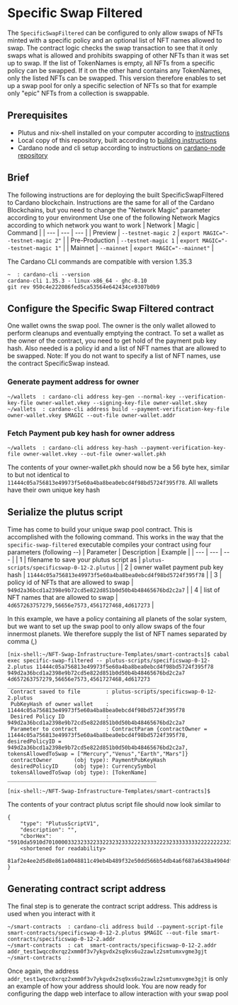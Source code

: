# Specific Swap Filtered
The `SpecificSwapFiltered` can be configured to only allow swaps of NFTs minted with a specific policy and an optional list of NFT names allowed to swap. The contract logic checks the swap transaction to see that it only swaps what is allowed and prohibits swapping of other NFTs than it was set up to swap.
If the list of TokenNames is empty, all NFTs from a specific policy can be swapped. If it on the other hand contains any TokenNames, only the listed NFTs can be swapped. This version therefore enables to set up a swap pool for only a specific selection of NFTs so that for example only "epic" NFTs from a collection is swappable.

## Prerequisites
- Plutus and nix-shell installed on your computer according to [instructions](installing-plutus.md)
- Local copy of this repository, built according to [building instructions](building-the-basic-smart-contracts-repo.md)
- Cardano node and cli setup according to instructions on [cardano-node repository](https://github.com/input-output-hk/cardano-node)

## Brief
The following instructions are for deploying the built SpecificSwapFiltered to Cardano blockchain.
Instructions are the same for all of the Cardano Blockchains, but you need to change the
"Network Magic" parameter according to your environment
Use one of the following Network Magics according to which network you want to work
| Network | Magic | Command |
| --- | --- | --- |
| Preview | `--testnet-magic 2` | `export MAGIC="--testnet-magic 2"` |
| Pre-Production | `--testnet-magic 1` | `export MAGIC="--testnet-magic 1"` |
| Mainnet | `--mainnet` | `export MAGIC="--mainnet"` |

The Cardano CLI commands are compatible with version 1.35.3
```
~  : cardano-cli --version
cardano-cli 1.35.3 - linux-x86_64 - ghc-8.10
git rev 950c4e222086fed5ca53564e642434ce9307b0b9
```

## Configure the Specific Swap Filtered contract
One wallet owns the swap pool. The owner is the only wallet allowed to perform cleanups and eventually emptying the contract. To set a wallet as the owner of the contract, you need to get hold of the payment pub key hash. Also needed is a policy id and a list of NFT names that are allowed to be swapped.
Note: If you do not want to specify a list of NFT names, use the contract SpecificSwap instead.

### Generate payment address for owner
```
~/wallets  : cardano-cli address key-gen --normal-key --verification-key-file owner-wallet.vkey --signing-key-file owner-wallet.skey
~/wallets  : cardano-cli address build --payment-verification-key-file owner-wallet.vkey $MAGIC --out-file owner-wallet.addr
```

### Fetch Payment pub key hash for owner address
```
~/wallets  : cardano-cli address key-hash --payment-verification-key-file owner-wallet.vkey --out-file owner-wallet.pkh
```

The contents of your owner-wallet.pkh should now be a 56 byte hex, similar to but not identical to `11444c05a756813e49973f5e60a4ba8bea0ebcd4f98bd5724f395f78`. 
All wallets have their own unique key hash

## Serialize the plutus script
Time has come to build your unique swap pool contract. This is accomplished with the following command.
This works in the way that the `specific-swap-filtered` executable compiles your contract using four parameters (following --)
| Parameter | Description | Example |
| --- | --- | --- |
| 1 | filename to save your plutus script as | `plutus-scripts/specificswap-0-12-2.plutus` |
| 2 | owner wallet payment pub key hash | `11444c05a756813e49973f5e60a4ba8bea0ebcd4f98bd5724f395f78` |
| 3 | policy id of NFTs that are allowed to swap | `949d2a36bcd1a2398e9b72cd5e822d851b0d50b4b48465676bd2c2a7` |
| 4 | list of NFT names that are allowed to swap | `4d657263757279,56656e7573,4561727468,4d617273` |


In this example, we have a policy containing all planets of the solar system, but we want to set up the swap pool to only allow swaps of the four innermost planets. We therefore supply the list of NFT names separated by comma (,)
```
[nix-shell:~/NFT-Swap-Infrastructure-Templates/smart-contracts]$ cabal exec specific-swap-filtered -- plutus-scripts/specificswap-0-12-2.plutus 11444c05a756813e49973f5e60a4ba8bea0ebcd4f98bd5724f395f78 949d2a36bcd1a2398e9b72cd5e822d851b0d50b4b48465676bd2c2a7 4d657263757279,56656e7573,4561727468,4d617273
_______________________________________________
 Contract saved to file        : plutus-scripts/specificswap-0-12-2.plutus
 PubKeyHash of owner wallet    : 11444c05a756813e49973f5e60a4ba8bea0ebcd4f98bd5724f395f78
 Desired Policy ID             : 949d2a36bcd1a2398e9b72cd5e822d851b0d50b4b48465676bd2c2a7
 Parameter to contract         : ContractParam {contractOwner = 11444c05a756813e49973f5e60a4ba8bea0ebcd4f98bd5724f395f78, desiredPolicyID = 949d2a36bcd1a2398e9b72cd5e822d851b0d50b4b48465676bd2c2a7, tokensAllowedToSwap = ["Mercury","Venus","Earth","Mars"]}
 contractOwner       (obj type): PaymentPubKeyHash
 desiredPolicyID     (obj type): CurrencySymbol
 tokensAllowedToSwap (obj type): [TokenName]
_______________________________________________

[nix-shell:~/NFT-Swap-Infrastructure-Templates/smart-contracts]$ 
```

The contents of your contract plutus script file should now look similar to
```
{
    "type": "PlutusScriptV1",
    "description": "",
    "cborHex": "5910da5910d701000033232332233223232333222323332223233333333222222223233322232333322223232332232333222323332223232
    <shortened for readability>
    81af2e4ee2d5d8e861a0048811c49eb4b489f32e50dd566b54db4a6f687a6438a4904df7e3d2dd88fd60022123300100300220011"
}

```

## Generating contract script address
The final step is to generate the contract script address. This address is used when you interact with it

```
~/smart-contracts  : cardano-cli address build --payment-script-file smart-contracts/specificswap-0-12-2.plutus $MAGIC --out-file smart-contracts/specificswap-0-12-2.addr
~/smart-contracts  : cat  smart-contracts/specificswap-0-12-2.addr
addr_test1wqcc0xrqz2xmm0f3v7ykgvdx2sq9xs6u2zawlz2smtumxvgme3gjt
~/smart-contracts  : 
```
Once again, the address `addr_test1wqcc0xrqz2xmm0f3v7ykgvdx2sq9xs6u2zawlz2smtumxvgme3gjt` is only an example of how your address should look.
You are now ready for configuring the dapp web interface to allow interaction with your swap pool
